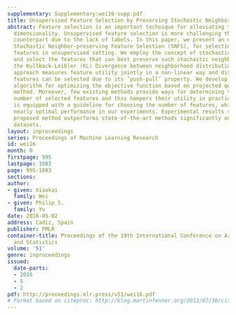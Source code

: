 ```yaml
---
supplementary: Supplementary:wei16-supp.pdf
title: Unsupervised Feature Selection by Preserving Stochastic Neighbors
abstract: Feature selection is an important technique for alleviating the curse of
  dimensionality. Unsupervised feature selection is more challenging than its supervised
  counterpart due to the lack of labels. In this paper, we present an effective method,
  Stochastic Neighbor-preserving Feature Selection (SNFS), for selecting discriminative
  features in unsupervised setting. We employ the concept of stochastic neighbors
  and select the features that can best preserve such stochastic neighbors by minimizing
  the Kullback-Leibler (KL) Divergence between neighborhood distributions. The proposed
  approach measures feature utility jointly in a non-linear way and discriminative
  features can be selected due to its ’push-pull’ property. We develop an efficient
  algorithm for optimizing the objective function based on projected quasi-Newton
  method. Moreover, few existing methods provide ways for determining the optimal
  number of selected features and this hampers their utility in practice. Our approach
  is equipped with a guideline for choosing the number of features, which provides
  nearly optimal performance in our experiments. Experimental results show that the
  proposed method outperforms state-of-the-art methods significantly on several real-world
  datasets.
layout: inproceedings
series: Proceedings of Machine Learning Research
id: wei16
month: 0
firstpage: 995
lastpage: 1003
page: 995-1003
sections: 
author:
- given: Xiaokai
  family: Wei
- given: Philip S.
  family: Yu
date: 2016-05-02
address: Cadiz, Spain
publisher: PMLR
container-title: Proceedings of the 19th International Conference on Artificial Intelligence
  and Statistics
volume: '51'
genre: inproceedings
issued:
  date-parts:
  - 2016
  - 5
  - 2
pdf: http://proceedings.mlr.press/v51/wei16.pdf
# Format based on citeproc: http://blog.martinfenner.org/2013/07/30/citeproc-yaml-for-bibliographies/
---
```

